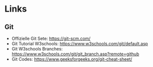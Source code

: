 # Links

## Git

- Offizielle Git Sete: https://git-scm.com/ 
- Git Tutorial W3schools: https://www.w3schools.com/git/default.asp
- Git W3schools Branches: https://www.w3schools.com/git/git_branch.asp?remote=github
- Git Codes: https://www.geeksforgeeks.org/git-cheat-sheet/
